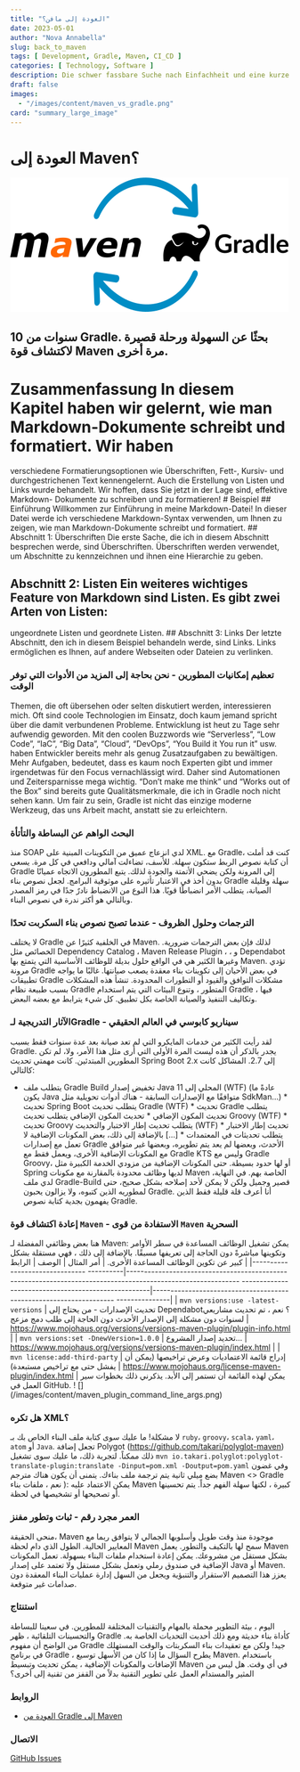 ```yaml
---
title: "العودة إلى مافن؟"
date: 2023-05-01
author: "Nova Annabella"
slug: back_to_maven
tags: [ Development, Gradle, Maven, CI_CD ]
categories: [ Technology, Software ]
description: Die schwer fassbare Suche nach Einfachheit und eine kurze Reise zur Wiederentdeckung der Macht von Maven.
draft: false
images:
  - "/images/content/maven_vs_gradle.png"
card: "summary_large_image"
---
```




# العودة إلى Maven؟

[![maven_vs_gradle](/images/content/maven_vs_gradle.png)](https://phauer.com/2018/moving-back-from-gradle-to-maven/)

## 10 سنوات من Gradle. بحثًا عن السهولة ورحلة قصيرة لاكتشاف قوة Maven مرة أخرى.

# Zusammenfassung In diesem Kapitel haben wir gelernt, wie man Markdown-Dokumente schreibt und formatiert. Wir haben
verschiedene Formatierungsoptionen wie Überschriften, Fett-, Kursiv- und durchgestrichenen Text kennengelernt. Auch die
Erstellung von Listen und Links wurde behandelt. Wir hoffen, dass Sie jetzt in der Lage sind, effektive Markdown-
Dokumente zu schreiben und zu formatieren! # Beispiel ## Einführung Willkommen zur Einführung in meine Markdown-Datei!
In dieser Datei werde ich verschiedene Markdown-Syntax verwenden, um Ihnen zu zeigen, wie man Markdown-Dokumente
schreibt und formatiert. ## Abschnitt 1: Überschriften Die erste Sache, die ich in diesem Abschnitt besprechen werde,
sind Überschriften. Überschriften werden verwendet, um Abschnitte zu kennzeichnen und ihnen eine Hierarchie zu geben.
## Abschnitt 2: Listen Ein weiteres wichtiges Feature von Markdown sind Listen. Es gibt zwei Arten von Listen:
ungeordnete Listen und geordnete Listen. ## Abschnitt 3: Links Der letzte Abschnitt, den ich in diesem Beispiel
behandeln werde, sind Links. Links ermöglichen es Ihnen, auf andere Webseiten oder Dateien zu verlinken.

### تعظيم إمكانيات المطورين - نحن بحاجة إلى المزيد من الأدوات التي توفر الوقت

Themen, die oft übersehen oder selten diskutiert werden, interessieren mich. Oft sind coole Technologien im Einsatz,
doch kaum jemand spricht über die damit verbundenen Probleme. Entwicklung ist heut zu Tage sehr aufwendig geworden. Mit
den coolen Buzzwords wie “Serverless”, “Low Code”, “IaC”, “Big Data”, “Cloud”, “DevOps”, “You Build it You run it” usw.
haben Entwickler bereits mehr als genug Zusatzaufgaben zu bewältigen. Mehr Aufgaben, bedeutet, dass es kaum noch
Experten gibt und immer irgendetwas für den Focus vernachlässigt wird. Daher sind Automationen und Zeitersparnisse mega
wichtig. “Don’t make me think” und “Works out of the Box” sind bereits gute Qualitätsmerkmale, die ich in Gradle noch
nicht sehen kann. Um fair zu sein, Gradle ist nicht das einzige moderne Werkzeug, das uns Arbeit macht, anstatt sie zu
erleichtern.

### البحث الواهم عن البساطة والتأتأة

منذ SOAP لدي انزعاج عميق من التكوينات المبنية على XML. مع Gradle، كنت قد أملت أن كتابة نصوص الربط ستكون سهلة. للأسف،
تضاءلت آمالي ودافعي في كل مرة. يسعى Gradle إلى المرونة ولكن يضحي الأتمتة والجودة لذلك. يتبع المطورون الاتجاه عميانًا
بدون أخذ في الاعتبار تأثيره على موثوقية البرامج. لجعل نصوص بناء Gradle سهلة وقليلة الصيانة، يتطلب الأمر انضباطًا قويًا.
هذا النوع من الانضباط نادرٌ جدًا في رمز المصدر وبالتالي هو أكثر ندرة في نصوص البناء.

### الترجمات وحلول الظروف - عندما تصبح نصوص بناء السكربت تحدًا

لا يختلف Gradle في الخلفية كثيرًا عن Maven. لذلك فإن بعض الترجمات ضرورية. الخصائص مثل Dependency Catalog ، Maven Release
Plugin ، ، و Dependabot وغيرها الكثير هي في الواقع حلول بديلة للوظائف الأساسية التي يتمتع بها Maven. تؤدي مرونة Gradle
في بعض الأحيان إلى تكوينات بناء معقدة يصعب صيانتها. غالبًا ما يواجه تطبيقات Gradle مشكلات التوافق والقيود أو التطورات
المحدودة. تنشأ هذه المشكلات بسبب طبيعة نظام Gradle المتطور ، وتنوع البيئات التي يتم استخدام Gradle فيها ، وتكاليف
التنفيذ والصيانة الخاصة بكل تطبيق. كل شيء يترابط مع بعضه البعض.

### الآثار التدريجية لـGradle - سيناريو كابوسي في العالم الحقيقي

لقد رأيت الكثير من خدمات المايكرو التي لم تعد صيانة بعد عدة سنوات فقط بسبب Gradle. يجدر بالذكر أن هذه ليست المرة الأولى
التي أرى مثل هذا الأمر، ولا، لم تكن المطورين المبتدئين. كانت مهمتي تحديث Spring Boot 2.x إلى 2.7. المشاكل كانت كالتالي:
* يتطلب ملف Gradle Build تخفيض إصدار Java المحلي إلى 11 (WTF) (عادةً ما يكون Java متوافقًا مع الإصدارات السابقة - هناك
أدوات تحويلية مثل SdkMan...) * تحديث Spring Boot يتطلب تحديث Gradle (WTF) * تحديث Gradle يتطلب تحديث المكون الإضافي *
تحديث المكون الإضافي يتطلب تحديث Groovy (WTF) * تحديث Groovy يتطلب تحديث إطار الاختبار والتحديث (WTF) * تحديث إطار
الاختبار يتطلب تحديثات في المعتمدات * [...] بالإضافة إلى ذلك، بعض المكونات الإضافية لا تعمل مع إصدارات Gradle الأحدث،
وبعضها لم يعد يتم تطويره، وبعضها غير متوافق مع المكونات الإضافية الأخرى، ويعمل فقط مع Gradle KTS وليس مع Gradle Groovy،
أو لها حدود بسيطة. حتى المكونات الإضافية من مزودي الخدمة الكبيرة مثل Spring لديها وظائف محدودة بالمقارنة مع مكونات Maven
الخاصة بهم. في النهاية، لدي ملف Gradle-Build قصير وجميل ولكن لا يمكن لأحد إصلاحه بشكل صحيح، حتى لمطوريه الذين كتبوه، ولا
يزالون يحبون Gradle. أنا أعرف قلة قليلة فقط الذين يفهمون بجدية كتابة نصوص Gradle.

### إعادة اكتشاف قوة `Maven` - الاستفادة من قوى `Maven` السحرية

هنا بعض وظائفي المفضلة لـ Maven: يمكن تشغيل الوظائف المساعدة في سطر الأوامر وتكوينها مباشرةً دون الحاجة إلى تعريفها
مسبقًا. بالإضافة إلى ذلك ، فهي مستقلة بشكل كبير عن تكوين الوظائف المساعدة الأخرى. | أمر المثال
| الوصف
| الرابط                                       | |-------------------------------
----------|-------------------------------------------------------------------------------------------------------------
----------------------------------------------------|-------------------------------------------------------------------
---------------| | `mvn versions:use -latest-versions`  | تحديث الإصدارات - من يحتاج إلى Dependabot؟ نعم ، تم تحديث
مشاريعي لسنوات دون مشكلة إلى الإصدار الأحدث دون الحاجة إلى طلب دمج مزعج            |
https://www.mojohaus.org/versions/versions-maven-plugin/plugin-info.html | | `mvn versions:set -DnewVersion=1.0.0` |
تحديد إصدار المشروع...
| https://www.mojohaus.org/versions/versions-maven-plugin/index.html    | | `mvn license:add-third-party`     |
إدراج قائمة الاعتماديات وعرض تراخيصها (يمكن أن يفشل حتى مع تراخيص مستبعدة)
| https://www.mojohaus.org/license-maven-plugin/index.html         |  يمكن لهذه القائمة أن تستمر إلى الأبد.
يذكرني ذلك بخطوات سير العمل في GitHub. ! [] (/images/content/maven_plugin_command_line_args.png)

### هل تكره XML؟

لا مشكلة! ما عليك سوى كتابة ملف البناء الخاص بك بـ `ruby`، `groovy`، `scala`، `yaml`، `atom` أو `Java`. تجعل إضافة
Polygot (https://github.com/takari/polyglot-maven) ذلك ممكناً. لتجربة ذلك، ما عليك سوى تشغيل `mvn
io.takari.polyglot:polyglot-translate-plugin:translate -Dinput=pom.xml -Doutput=pom.yaml` وفي غضون بضع ميلي ثانية يتم
ترجمة ملف بناءك. يتمنى أن يكون هناك مترجم Maven <> Gradle يمكن الاعتماد عليه :( نعم ، ملفات بناء Maven كبيرة ، لكنها
سهلة الفهم جداً. يتم تحسينها أو تصحيحها أو تشخيصها في لحظة.

### العمر مجرد رقم - ثبات وتطور مفنز

منحى الحقيقة، Maven موجودة منذ وقت طويل وأسلوبها الجمالي لا يتوافق ربما مع المعايير الحالية. الطول الذي دام لحظة Maven
سمح لها بالتكيف والتطور. يعمل Maven بشكل مستقل من مشروعك. يمكن إعادة استخدام ملفات البناء بسهولة. تعمل المكونات الإضافية
في صندوق رملي وتعمل بشكل مستقل ولا تعتمد على إصدار Java أو Maven. يعزز هذا التصميم الاستقرار والتنبؤية ويجعل من السهل
إدارة عمليات البناء المعقدة دون صدامات غير متوقعة.

### استنتاج

اليوم ، بيئة التطوير محملة بالمهام والتقنيات المختلفة للمطورين. في سعينا للبساطة والتحسينات التلقائية ، ظهر Gradle كأداة
بناء حديثة ومع ذلك أحدبت التحديات الخاصة به. من الواضح أن مفهوم Gradle جيد! ولكن مع تعقيدات بناء السكربتات والوقت
المستهلك في برنامج Gradle ، يطرح السؤال ما إذا كان من الأسهل توسيع Maven. باستخدام الإضافات والمكونات الإضافية ، يمكن
تحديث وتبسيط Maven في أي وقت. هل ليس من المثير والمستدام العمل على تطوير التقنية بدلاً من القفز من تقنية إلى أخرى؟

### الروابط

* [العودة من Gradle إلى Maven](https://phauer.com/2018/moving-back-from-gradle-to-maven/)

### الاتصال

[GitHub Issues](https://github.com/NovaAnnabella/the_unspoken/issues/new/choose)
